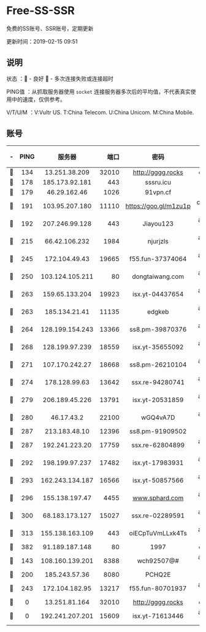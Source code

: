 # Free-SS-SSR

免费的SS账号、SSR账号，定期更新

更新时间：2019-02-15 09:51

## 说明

状态     ：🙂 - 良好 🙁 - 多次连接失败或连接超时

PING值   ：从抓取服务器使用 `socket` 连接服务器多次后的平均值，不代表真实使用中的速度，仅供参考。

V/T/U/M  ：V:Vultr US. T:China Telecom. U:China Unicom. M:China Mobile.

## 账号

|-|PING|服务器|端口|密码|加密方式|区域|V/T/U/M|
|:----:|:----:|:-----:|-----:|:----:|:----:|:----:|:----:|
|🙂|134|13.251.38.209|32010|http://gggg.rocks|chacha20|SG|9↑/9↑/10↑/9↑|
|🙂|178|185.173.92.181|443|sssru.icu|rc4-md5|RU|10↑/10↑/10↑/10↑|
|🙂|179|46.29.162.46|1026|91vpn.cf|rc4-md5|RU|10↑/10↑/10↑/10↑|
|🙂|191|103.95.207.180|11110|https://goo.gl/m1zu1p|chacha20-ietf|US|10↑/10↑/10↑/10↑|
|🙂|192|207.246.99.128|443|Jiayou123|aes-256-cfb|US|10↑/10↑/10↑/10↑|
|🙂|215|66.42.106.232|1984|njurjzls|aes-256-cfb|US|10↑/10↑/10↑/10↑|
|🙂|245|172.104.49.43|19665|f55.fun-37374064|aes-256-cfb|SG|10↑/10↑/10↑/10↑|
|🙂|250|103.124.105.211|80|dongtaiwang.com|aes-256-cfb|US|10↑/10↑/10↑/10↑|
|🙂|263|159.65.133.204|19923|isx.yt-04437654|aes-256-cfb|SG|9↑/9↑/9↑/9↑|
|🙂|263|185.134.21.41|11135|edgkeb|aes-256-cfb|GB|10↑/10↑/10↑/10↑|
|🙂|264|128.199.154.243|13366|ss8.pm-39870376|aes-256-cfb|SG|10↑/10↑/10↑/10↑|
|🙂|268|128.199.97.239|18559|isx.yt-35655092|aes-256-cfb|SG|9↑/9↑/9↑/9↑|
|🙂|271|107.170.242.27|18668|ss8.pm-26210104|aes-256-cfb|US|10↑/10↑/10↑/10↑|
|🙂|274|178.128.99.63|13642|ssx.re-94280741|aes-256-cfb|SG|10↑/10↑/10↑/10↑|
|🙂|279|206.189.45.226|13791|isx.yt-20531859|aes-256-cfb|SG|9↑/9↑/9↑/9↑|
|🙂|280|46.17.43.2|22100|wGQ4vA7D|aes-256-gcm|RU|5↓/10↑/10↑/10↑|
|🙂|287|213.183.48.10|12396|ss8.pm-91909502|rc4-md5|RU|10↑/10↑/10↑/10↑|
|🙂|287|192.241.223.20|17759|ssx.re-62804899|aes-256-cfb|US|10↑/10↑/10↑/10↑|
|🙂|292|198.199.97.237|17482|isx.yt-17983931|aes-256-cfb|US|9↑/9↑/9↑/9↑|
|🙂|293|162.243.134.187|16566|isx.yt-50857566|aes-256-cfb|US|9↑/9↑/9↑/9↑|
|🙂|296|155.138.197.47|4455|www.sphard.com|aes-256-cfb|US|10↑/10↑/10↑/10↑|
|🙂|300|68.183.173.127|15027|ssx.re-02289591|aes-256-cfb|US|10↑/10↑/10↑/10↑|
|🙂|313|155.138.163.109|443|oiECpTuVmLLxk4Ts|aes-256-cfb|US|6↑/10↑/10↑/10↑|
|🙂|382|91.189.187.148|80|1997|chacha20|US|10↑/10↑/10↑/10↑|
|🙂|143|108.160.139.201|8388|wch92507@#|aes-256-cfb|JP|10↑/10↑/10↑/10↑|
|🙂|200|185.243.57.36|8080|PCHQ2E|rc4-md5|US|9↑/10↑/9↑/9↑|
|🙂|243|172.104.182.95|13217|f55.fun-80701937|aes-256-cfb|SG|10↑/10↑/10↑/10↑|
|🙁|0|13.251.81.164|32010|http://gggg.rocks|chacha20|SG|10↑/0↓/0↓/1↑|
|🙁|0|192.241.207.201|15609|isx.yt-71613446|aes-256-cfb|US|9↑/9↑/9↑/9↑|
